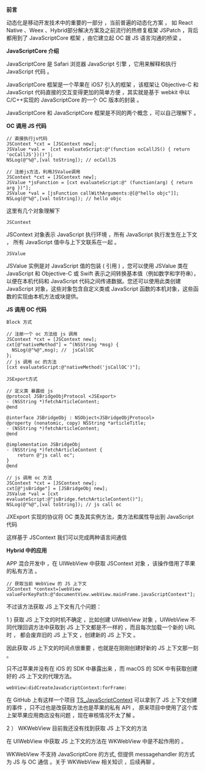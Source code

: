 **前言**

动态化是移动开发技术中的重要的一部分 ，当前普遍的动态化方案 ， 如 React Native 、Weex 、Hybrid部分解决方案及之前流行的热修复框架 JSPatch ，背后都用到了 JavaScriptCore 框架 ，由它建立起 OC 跟 JS 语言沟通的桥梁 。

**JavaScriptCore 介绍**

JavaScriptCore 是 Safari 浏览器 JavaScript 引擎 ，它用来解释和执行 JavaScript 代码 。

JavaScriptCore 框架是一个苹果在 iOS7 引入的框架 ，该框架让 Objective-C 和 JavaScript 代码直接的交互变得更加的简单方便 ，其实就是基于 webkit 中以C/C++实现的 JavaScriptCore 的一个 OC 版本的封装 。

 JavaScriptCore 和 JavaScriptCore 框架是不同的两个概念 ，可以自己理解下 。



**OC 调用 JS 代码**

```
// 直接执行js代码
JSContext *cxt = [JSContext new];
JSValue *val =  [cxt evaluateScript:@"(function ocCallJS() { return 'ocCallJS'})()"];
NSLog(@"%@",[val toString]); // ocCallJS

// 注册js方法，利用JSValue调用
JSContext *cxt = [JSContext new];
JSValue *jsFunction = [cxt evaluateScript:@" (function(arg) { return arg })"];
JSValue *val = [jsFunction callWithArguments:@[@"hello objc"]];
NSLog(@"%@",[val toString]); // hello objc
```

这里有几个对象理解下

 `JSContext `

JSContext 对象表示 JavaScript 执行环境 ，所有  JavaScript 执行发生在上下文 ， 所有 JavaScript 值中与上下文联系在一起 。

`JSValue`

JSValue 实例是对 JavaScript 值的包装 ( 引用 ) ，您可以使用 JSValue 类在 JavaScript 和 Objective-C 或 Swift 表示之间转换基本值（例如数字和字符串），以便在本机代码和 JavaScript 代码之间传递数据。您还可以使用此类创建 JavaScript 对象，这些对象包含自定义类或 JavaScript 函数的本机对象，这些函数的实现由本机方法或块提供。

**JS 调用 OC 代码**

`Block 方式`

```
// 注册一个 oc 方法给 js 调用
JSContext *cxt = [JSContext new];
cxt[@"nativeMethod"] = ^(NSString *msg) {
  NSLog(@"%@",msg);	//  jsCallOC
};
// js 调用 oc 的方法
[cxt evaluateScript:@"nativeMethod('jsCallOC')"];  
```

`JSExport方式`

```
// 定义类 暴露给 js
@protocol JSBridgeObjProtocol <JSExport>
- (NSString *)fetchArticleContent;
@end

@interface JSBridgeObj : NSObject<JSBridgeObjProtocol>
@property (nonatomic, copy) NSString *articleTitle;
- (NSString *)fetchArticleContent;
@end

@implementation JSBridgeObj
- (NSString *)fetchArticleContent {
    return @"js call oc";
}
@end

// js 调用 oc 方法
JSContext *cxt = [JSContext new];
cxt[@"jsBridge"] = [JSBridgeObj new];
JSValue *val = [cxt 		  evaluateScript:@"jsBridge.fetchArticleContent()"];
NSLog(@"%@",[val toString]); // js call oc
```

JXExport  实现的协议将 OC 类及其实例方法，类方法和属性导出到 JavaScript 代码

这样基于 JSContext 我们可以完成两种语言间通信

**Hybrid 中的应用**

APP 混合开发中 ，在 UIWebView 中获取 JSContext 对象 ，该操作借用了苹果的私有方法 。

```
// 获取当前 WebView 的 JS 上下文
JSContext *context=[webView valueForKeyPath:@"documentView.webView.mainFrame.javaScriptContext"];
```

不过该方法获取 JS 上下文有几个问题：

1 )  获取 JS 上下文的时机不确定 ，比如创建 UIWebView 对象 ，UIWebView 不同代理回调方法中获取到 JS 上下文都是不一样的 ，而且每次加载一个新的 URL 时 ， 都会废弃旧的 JS 上下文 ，创建新的 JS 上下文 。

因此获取 JS 上下文的时间点很重要 ，也就是在刚刚创建好新的 JS 上下文那一刻 。

只不过苹果并没有在 iOS 的 SDK 中暴露出来 ，而 macOS 的 SDK 中有获取创建好的 JS 上下文的代理方法。

```webView:didCreateJavaScriptContext:forFrame:
webView:didCreateJavaScriptContext:forFrame:
```

在 GitHub 上有这样一个项目 [TS_JavaScriptContext](https://github.com/TomSwift/UIWebView-TS_JavaScriptContext) 可以拿到了 JS 上下文创建的事件 ，只不过也是改获取方法也是苹果的私有 API ， 原来项目中使用了这个库上架苹果应用商店没有问题 ，现在审核情况不太了解 。

2 ） WKWebView 目前我还没有找到获取 JS 上下文的方法

在 UIWebView 中获取 JS 上下文的方法在 WKWebView 中是不起作用的 。	

WKWebView 不支持 JavaScriptCore 的方式, 但提供 messagehandler 的方式为 JS 与 OC 通信 。关于 WKWebView 相关知识 ，后续再聊 。